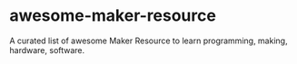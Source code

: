 # awesome-maker-resource
A curated list of awesome Maker Resource to learn programming, making, hardware, software.
